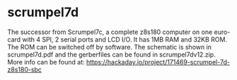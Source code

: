 # scrumpel7d
The successor from Scrumpel7c, a complete z8s180 computer on one euro-card with 4 SPI, 2 serial ports and LCD I/O.
It has 1MB RAM and 32KB ROM. The ROM can be switched off by software. 
The schematic is shown in scrumpel7d.pdf and the gerberfiles can be found in scrumpel7dv12.zip.
More info can be found at: https://hackaday.io/project/171469-scrumpel-7d-z8s180-sbc
